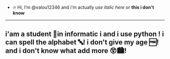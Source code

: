 - 🔥 Hi, I’m @valou12346 and i'm actually *use italic here* or **this i don't know**
------------------------------------------------------------------------------------
  i'am a student 📘in informatic ℹ️ and i use python !
  i can spell the alphabet 🔤!
  i don't give my age 🆓!
  and i don't know what add more 😲🏙️!
------------------------------------------------------------------------------------


<!---
valou12346/valou12346 is a ✨ special ✨ repository because its `README.md` (this file) appears on your GitHub profile.
You can click the Preview link to take a look at your changes.
--->
